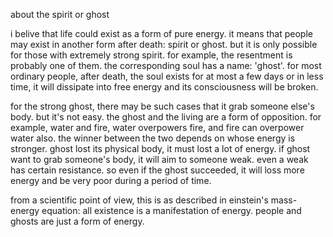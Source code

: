 about the spirit or ghost

i belive that life could exist as a form of pure energy. it means that people may exist in another form after death: spirit or ghost. but it is only possible for those with extremely strong spirit. for example, the resentment is probably one of them. the corresponding soul has a name: 'ghost'. for most ordinary people, after death, the soul exists for at most a few days or in less time, it will dissipate into free energy and its consciousness will be broken.

for the strong ghost, there may be such cases that it grab someone else's body. but it's not easy. the ghost and the living are a form of opposition. for example, water and fire, water overpowers fire, and fire can overpower water also. the winner between the two depends on whose energy is stronger. ghost lost its physical body, it must lost a lot of energy. if ghost want to grab someone's body, it will aim to someone weak. even a weak has certain resistance. so even if the ghost succeeded, it will loss more energy and be very poor during a period of time.

from a scientific point of view, this is as described in einstein's mass-energy equation: all existence is a manifestation of energy. people and ghosts are just a form of energy.

